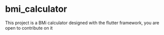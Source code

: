 # bmi_calculator
This project is a BMi calculator designed with the flutter framework, you are open to contribute on it
